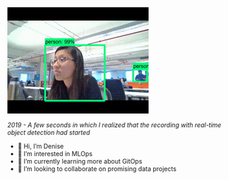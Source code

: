 <img src="https://raw.githubusercontent.com/dmcari/dmcari/main/gif/me.gif" width="320" height="240" />

*2019 - A few seconds in which I realized that the recording with real-time object detection had started*

- 👋 Hi, I’m Denise
- 👀 I’m interested in MLOps
- 🌱 I’m currently learning more about GitOps
- 💞️ I’m looking to collaborate on promising data projects

<!---
dmcari/dmcari is a ✨ special ✨ repository because its `README.md` (this file) appears on your GitHub profile.
You can click the Preview link to take a look at your changes.
--->
